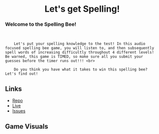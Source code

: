 <h1 align='center'>Let's get Spelling!</h1>

<p align='center'>
    <h3>Welcome to the Spelling Bee!</h3> <br>
    
        Let's put your spelling knowledge to the test! In this audio focused spelling bee game, you will listen to, and then subsequently spell words of increasing difficultly throughout 4 different levels! Be warned, this game is TIMED, so make sure all you submit your guesses before the timer runs out!!! <br>

        Do you think you have what it takes to win this spelling bee? Let's find out!
    

</p>

## Links
- [Repo](https://github.com/julibennett/Project_1_SpellingBee 'Project_1_SpellingBee')
- [Live](https://julibennett.github.io/Project_1_SpellingBee/ 'Live View')
- [Issues](https://github.com/julibennett/Project_1_SpellingBee/issues 'Issues Page')

## Game Visuals



